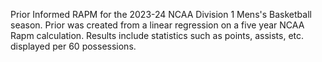 Prior Informed RAPM for the 2023-24 NCAA Division 1 Mens's Basketball season. Prior was created from a linear regression on a five year NCAA Rapm calculation. Results include statistics such as points, assists, etc. displayed per 60 possessions.
